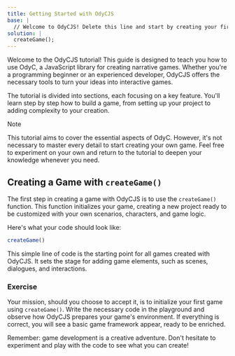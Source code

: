 ```yaml
---
title: Getting Started with OdyCJS
base: |
  // Welcome to OdyCJS! Delete this line and start by creating your first game with OdyCJS.
solution: |
  createGame();
---
```


Welcome to the OdyCJS tutorial! This guide is designed to teach you how to use OdyC, a JavaScript library for creating narrative games. Whether you're a programming beginner or an experienced developer, OdyCJS offers the necessary tools to turn your ideas into interactive games.

The tutorial is divided into sections, each focusing on a key feature. You'll learn step by step how to build a game, from setting up your project to adding complexity to your creation.

> [!NOTE]
> This tutorial aims to cover the essential aspects of OdyC. However, it's not necessary to master every detail to start creating your own game. Feel free to experiment on your own and return to the tutorial to deepen your knowledge whenever you need.

## Creating a Game with `createGame()`

The first step in creating a game with OdyCJS is to use the `createGame()` function. This function initializes your game, creating a new project ready to be customized with your own scenarios, characters, and game logic.

Here's what your code should look like:

```js
createGame()
```

This simple line of code is the starting point for all games created with OdyCJS. It sets the stage for adding game elements, such as scenes, dialogues, and interactions.

### Exercise

Your mission, should you choose to accept it, is to initialize your first game using `createGame()`. Write the necessary code in the playground and observe how OdyCJS prepares your game's environment. If everything is correct, you will see a basic game framework appear, ready to be enriched.

Remember: game development is a creative adventure. Don't hesitate to experiment and play with the code to see what you can create!
